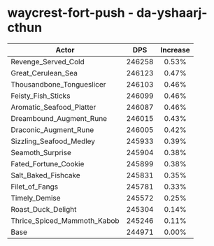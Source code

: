 # waycrest-fort-push - da-yshaarj-cthun
| Actor | DPS | Increase |
|---|:---:|:---:|
|Revenge_Served_Cold|246258|0.53%|
|Great_Cerulean_Sea|246123|0.47%|
|Thousandbone_Tongueslicer|246103|0.46%|
|Feisty_Fish_Sticks|246099|0.46%|
|Aromatic_Seafood_Platter|246087|0.46%|
|Dreambound_Augment_Rune|246015|0.43%|
|Draconic_Augment_Rune|246005|0.42%|
|Sizzling_Seafood_Medley|245933|0.39%|
|Seamoth_Surprise|245904|0.38%|
|Fated_Fortune_Cookie|245899|0.38%|
|Salt_Baked_Fishcake|245831|0.35%|
|Filet_of_Fangs|245781|0.33%|
|Timely_Demise|245572|0.25%|
|Roast_Duck_Delight|245304|0.14%|
|Thrice_Spiced_Mammoth_Kabob|245246|0.11%|
|Base|244971|0.00%|
